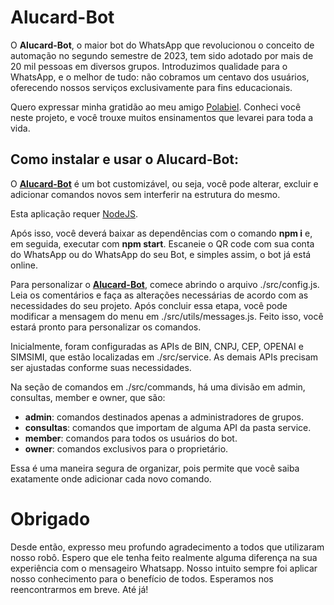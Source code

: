 # Alucard-Bot

O **Alucard-Bot**, o maior bot do WhatsApp que revolucionou o conceito de automação no segundo semestre de 2023, tem sido adotado por mais de 20 mil pessoas em diversos grupos. Introduzimos qualidade para o WhatsApp, e o melhor de tudo: não cobramos um centavo dos usuários, oferecendo nossos serviços exclusivamente para fins educacionais.

Quero expressar minha gratidão ao meu amigo [Polabiel](https://github.com/Polabiel/). Conheci você neste projeto, e você trouxe muitos ensinamentos que levarei para toda a vida.

## Como instalar e usar o Alucard-Bot:

O [**Alucard-Bot**](a) é um bot customizável, ou seja, você pode alterar, excluir e adicionar comandos novos sem interferir na estrutura do mesmo.

Esta aplicação requer [NodeJS](https://nodejs.org/).

Após isso, você deverá baixar as dependências com o comando **npm i** e, em seguida, executar com **npm start**. Escaneie o QR code com sua conta do WhatsApp ou do WhatsApp do seu Bot, e simples assim, o bot já está online.

Para personalizar o [**Alucard-Bot**](a), comece abrindo o arquivo ./src/config.js. Leia os comentários e faça as alterações necessárias de acordo com as necessidades do seu projeto. Após concluir essa etapa, você pode modificar a mensagem do menu em ./src/utils/messages.js. Feito isso, você estará pronto para personalizar os comandos.

Inicialmente, foram configuradas as APIs de BIN, CNPJ, CEP, OPENAI e SIMSIMI, que estão localizadas em ./src/service. As demais APIs precisam ser ajustadas conforme suas necessidades.

Na seção de comandos em ./src/commands, há uma divisão em admin, consultas, member e owner, que são:
- **admin**: comandos destinados apenas a administradores de grupos.
- **consultas**: comandos que importam de alguma API da pasta service.
- **member**: comandos para todos os usuários do bot.
- **owner**: comandos exclusivos para o proprietário.

Essa é uma maneira segura de organizar, pois permite que você saiba exatamente onde adicionar cada novo comando.

# Obrigado

Desde então, expresso meu profundo agradecimento a todos que utilizaram nosso robô. Espero que ele tenha feito realmente alguma diferença na sua experiência com o mensageiro Whatsapp. Nosso intuito sempre foi aplicar nosso conhecimento para o benefício de todos. Esperamos nos reencontrarmos em breve. Até já!
